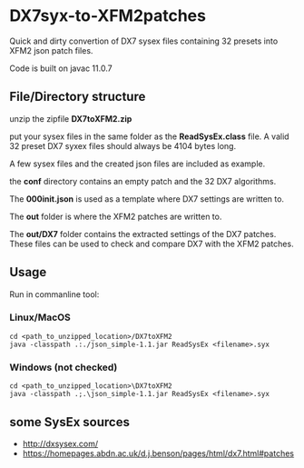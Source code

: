 # DX7syx-to-XFM2patches
Quick and dirty convertion of DX7 sysex files containing 32 presets into XFM2 json patch files.

Code is built on javac 11.0.7


## File/Directory structure

unzip the zipfile **DX7toXFM2.zip**

put your sysex files in the same folder as the **ReadSysEx.class** file. A valid 32 preset DX7 syxex files should always be 4104 bytes long.

A few sysex files and the created json files are included as example.

the **conf** directory contains an empty patch and the 32 DX7 algorithms.

The **000init.json** is used as a template where DX7 settings are written to. 

The **out** folder is where the XFM2 patches are written to.

The **out/DX7** folder contains the extracted settings of the DX7 patches. These files can be used to check and compare DX7 with the XFM2 patches. 

## Usage
Run in commanline tool:

### Linux/MacOS

```
cd <path_to_unzipped_location>/DX7toXFM2
java -classpath .:./json_simple-1.1.jar ReadSysEx <filename>.syx
```
  
### Windows (not checked)

```
cd <path_to_unzipped_location>\DX7toXFM2
java -classpath .;.\json_simple-1.1.jar ReadSysEx <filename>.syx
```

## some SysEx sources

- http://dxsysex.com/
- https://homepages.abdn.ac.uk/d.j.benson/pages/html/dx7.html#patches
  
